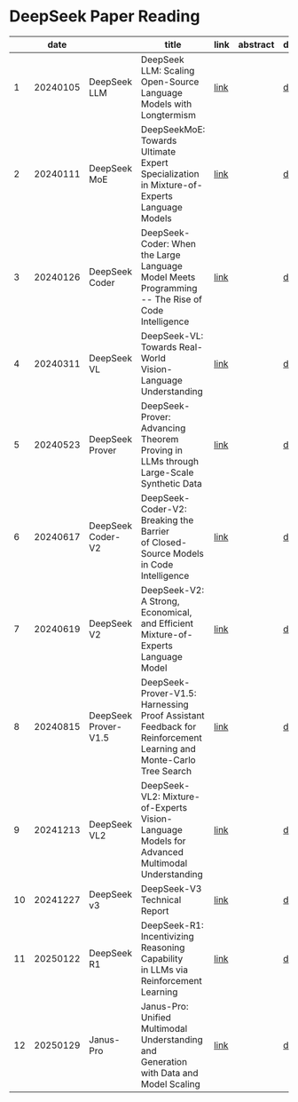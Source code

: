 # DeepSeek Paper Reading

|    | date     |                      | title                                                                                                                 | link                            | abstract | details  |
| -- | -------- | -------------------- | --------------------------------------------------------------------------------------------------------------------- | ------------------------------- | -------- | -------- |
| 1  | 20240105 | DeepSeek LLM         | DeepSeek LLM: Scaling Open-Source<br />Language Models with Longtermism                                               | [link](http://arxiv.org/abs/2401.02954) |          | [details](./deepseek-paper/01-DeepSeekLLM.2401.02954v1.md) |
| 2  | 20240111 | DeepSeek MoE         | DeepSeekMoE: Towards Ultimate Expert<br />Specialization in Mixture-of-Experts Language Models                        | [link](http://arxiv.org/abs/2401.06066) |          | [details](./deepseek-paper/02-DeepSeekMoE.2401.06066v1.md) |
| 3  | 20240126 | DeepSeek Coder       | DeepSeek-Coder: When the Large Language<br />Model Meets Programming -- The Rise of Code Intelligence                 | [link](http://arxiv.org/abs/2401.14196) |          | [details](./deepseek-paper/03-DeepSeek-Coder.2401.14196v2.md) |
| 4  | 20240311 | DeepSeek VL          | DeepSeek-VL: Towards Real-World<br />Vision-Language Understanding                                                    | [link](http://arxiv.org/abs/2403.05525) |          | [details](./deepseek-paper/04-Deepseek-vl.2403.05525v2.md) |
| 5  | 20240523 | DeepSeek Prover      | DeepSeek-Prover: Advancing Theorem<br />Proving in LLMs through Large-Scale Synthetic Data                            | [link](http://arxiv.org/abs/2405.14333) |          | [details](./deepseek-paper/05-DeepSeek-Prover.2405.14333v1.md) |
| 6  | 20240617 | DeepSeek Coder-V2    | DeepSeek-Coder-V2: Breaking the Barrier<br /> of Closed-Source Models in Code Intelligence                            | [link](http://arxiv.org/abs/2406.11931) |          | [details](./deepseek-paper/06-DeepSeek-Coder-V2.2406.11931v1.md) |
| 7  | 20240619 | DeepSeek V2          | DeepSeek-V2: A Strong, Economical, and Efficient<br />Mixture-of-Experts Language Model                               | [link](http://arxiv.org/abs/2405.04434) |          | [details](./deepseek-paper/07-DeepSeek-V2.2405.04434v5.md) |
| 8  | 20240815 | DeepSeek Prover-V1.5 | DeepSeek-Prover-V1.5: Harnessing Proof Assistant<br />Feedback for Reinforcement Learning and Monte-Carlo Tree Search | [link](http://arxiv.org/abs/2408.08152) |          | [details](./deepseek-paper/08-DeepSeek-Prover-V1.5.2408.08152v1.md) |
| 9  | 20241213 | DeepSeek VL2         | DeepSeek-VL2: Mixture-of-Experts Vision-Language<br />Models for Advanced Multimodal Understanding                    | [link](http://arxiv.org/abs/2412.10302) |          | [details](./deepseek-paper/09-Deepseek-vl2.2412.10302v1.md)  |
| 10 | 20241227 | DeepSeek v3          | DeepSeek-V3 Technical Report                                                                                          | [link](http://arxiv.org/abs/2412.19437) |          | [details](./deepseek-paper/10-DeepSeek-V3.2412.19437v1.md) |
| 11 | 20250122 | DeepSeek R1          | DeepSeek-R1: Incentivizing Reasoning Capability<br /> in LLMs via Reinforcement Learning                              | [link](http://arxiv.org/abs/2501.12948) |          | [details](./deepseek-paper/11-DeepSeek-R1.2501.12948v1.md) |
| 12 | 20250129 | Janus-Pro            | Janus-Pro: Unified Multimodal Understanding and<br />Generation with Data and Model Scaling                           | [link](http://arxiv.org/abs/2501.17811) |          | [details](./deepseek-paper/12-Janus-Pro.2501.17811v1.md) |
